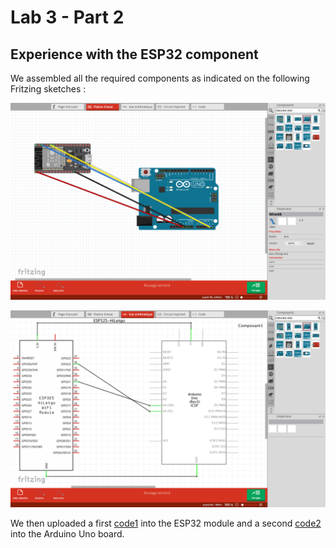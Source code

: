 # Lab 3 - Part 2
## Experience with the ESP32 component 

We assembled all the required components as indicated on the following Fritzing sketches :

![](ESP32.png?raw=true)



![](Sketch_ESP32.png?raw=true)


We then uploaded a first [code1](Esp2.ino) into the ESP32 module and a second [code2](Arduino2.ino) into the Arduino Uno board.
